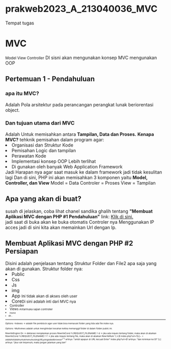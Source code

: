 # prakweb2023_A_213040036_MVC
Tempat tugas
<h1>MVC</h1>
<small>Model View Controller</small>
DI sisni akan mengunakan konsep MVC mengunakan OOP

<h2>Pertemuan 1 - Pendahuluan</h2>
<h3>apa itu MVC?</h3>
Adalah Pola arsitektur pada perancangan perangkat lunak beriorentasi object.
<h3>Dan tujuan utama dari MVC</h3>
Adalah Untuk memisahkan antara <b>Tampilan, Data dan Proses.</b>
<b>Kenapa MVC?</b>
tehknik pemisahan dalam program agar:
<li>Organisasi dan Struktur Kode</li>
<li>Pemisahan Logic dan tampilan</li>
<li>Perawatan Kode</li>
<li>Implementasi konsep OOP Lebih terlihat</li>
<li>Di gunakan oleh banyak Web Application Framework</li>
Jadi Harapan nya agar saat masuk ke dalam framework jadi tidak kesulitan lagi
Dan di sini, PHP ini akan memisahkan 3 komponen yaitu
<b>Model, Controller, dan View</b>
Model = Data
Controler = Proses
View = Tampilan
<h2>Apa yang akan di buat?</h2>
susah di jelaskan, coba lihat chanel sandika ghalih tentang
<b>"Membuat Aplikasi MVC dengan PHP #1 Pendahuluan"</b>
link: <a href="https://youtu.be/tBKOb8Ib5nI?list=PLFIM0718LjIVEh_d-h5wAjsdv2W4SAtkx&t=253" target="_blank" rel="Link Pendahuluan 1">
  Klik di sini.
</a>
<br>
jadi saat di buka akan ke buka otomatis Controler nya
Menggunakan IP acces
jadi di sini kita akan memainkan Url dengan Ip.
<br>

<h2>Membuat Aplikasi MVC dengan PHP #2 Persiapan</h2>
Disini adalah penjelasan tentang Struktur Folder dan File2 apa saja yang akan di gunakan. 
Struktur folder nya:
<li>Public
<li>Css</li>
<li>Js</li>
<li>img</li>
</li>
<li>App <small>Ini tidak akan di akses oleh user</small>
<li>Core<small>Di sini adalah inti dari MVC nya<small></li>
<li>Controller</li>
<li>Views <small>Antarmuka sajian controller<small>
<li>Home</li>
<li>dll...</li>
</li>
</li>
<hr>
Options -Indexes -> adalah file pemblock agar user tidak bisa memasuki folder yang tida ada file index nya.

Options -Multiviews adalah untuk menghindari kesahan ketika memanggil folder di dalam folder public ini.

RewriteEngine On -> deklarasi menjalankan proses
RewriteCond %{REQUEST_FILENAME} !-d -> jika ada reques tentang folder, maka akan di abaikan
RewriteCond %{REQUEST_FILENAME} !-f -> jika ada reques tentang file, maka akan di abaikan
RewriteRule ^(.*)$ index.php?url=$1 [L] -> adalah  
Adalah untuk menulis ulang URL yang ada di browser
^(.*)$ artinya :"ambil apapun di URL kecuali Enter"
index.php?url=$1 artinya :"dan kirimkan ke $1"
[L] artinya :"jika rule terpenuhi, maka jangan jalankan yang lain"